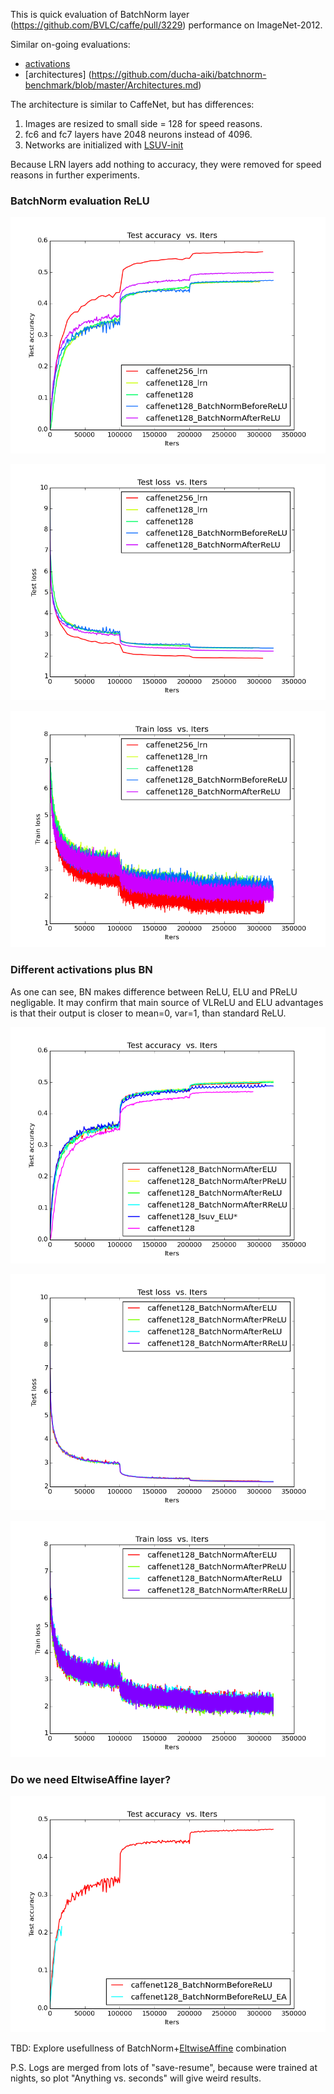 This is quick evaluation of BatchNorm layer (https://github.com/BVLC/caffe/pull/3229) performance on ImageNet-2012. 

Similar on-going evaluations:
- [activations](https://github.com/ducha-aiki/batchnorm-benchmark/blob/master/Activations.md)
- [architectures] (https://github.com/ducha-aiki/batchnorm-benchmark/blob/master/Architectures.md)

The architecture is similar to CaffeNet, but has differences:

1. Images are resized to small side = 128 for speed reasons.
2. fc6 and fc7 layers have 2048 neurons instead of 4096. 
3. Networks are initialized with [LSUV-init](http://arxiv.org/abs/1511.06422)

Because LRN layers add nothing to accuracy, they were removed for speed reasons in further experiments.


### BatchNorm evaluation ReLU

![CaffeNet128 test accuracy](/logs/img/0.png)


![CaffeNet128 test loss](/logs/img/2.png)


![CaffeNet128 train loss](/logs/img/6.png)


### Different activations plus BN
As one can see, BN makes difference between ReLU, ELU and PReLU negligable. 
It may confirm that main source of VLReLU and ELU advantages is that their output is closer to mean=0, var=1, than standard ReLU.

![CaffeNet128 test accuracy](/logs/img/bn_act0.png)


![CaffeNet128 test loss](/logs/img/bn_act2.png)


![CaffeNet128 train loss](/logs/img/bn_act6.png)



### Do we need EltwiseAffine layer?

![CaffeNet128 test accuracy](/logs/img/beforeReLU_ea.png)

TBD: Explore usefullness of BatchNorm+[EltwiseAffine](https://github.com/BVLC/caffe/pull/2996) combination

P.S. Logs are merged from lots of "save-resume", because were trained at nights, so plot "Anything vs. seconds" will give weird results. 


